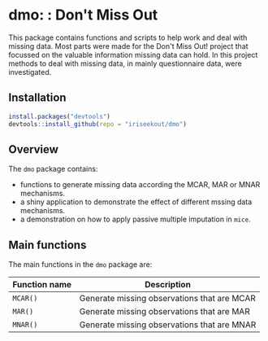 <!-- README.md is generated from README.Rmd. Please edit that file -->
dmo: : Don't Miss Out
=====================

This package contains functions and scripts to help work and deal with missing data. Most parts were made for the Don't Miss Out! project that focussed on the valuable information missing data can hold. In this project methods to deal with missing data, in mainly questionnaire data, were investigated.

Installation
------------

``` r
install.packages("devtools")
devtools::install_github(repo = "iriseekout/dmo")
```

Overview
--------

The `dmo` package contains:

-   functions to generate missing data according the MCAR, MAR or MNAR mechanisms.
-   a shiny application to demonstrate the effect of different mssing data mechanisms.
-   a demonstration on how to apply passive multiple imputation in `mice`.

Main functions
--------------

The main functions in the `dmo` package are:

| Function name | Description                                 |
|---------------|---------------------------------------------|
| `MCAR()`      | Generate missing observations that are MCAR |
| `MAR()`       | Generate missing observations that are MAR  |
| `MNAR()`      | Generate missing observations that are MNAR |
